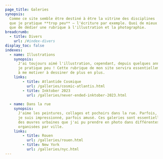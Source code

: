 ```yaml
---
page_title: Galeries
synopsis:
  Comme ce site semble être destiné à être la vitrine des disciplines
  que je pratique **trop peu** — l'écriture par exemple. Quoi de mieux
  que de dédier une rubrique à l'illustration et la photographie.
breadcrumb:
  - title: Divers
    url: /#index-divers
display_toc: false
indexes:
  - name: Illustrations
    synopsis: 
      J'ai toujours aimé l'illustration, cependant, depuis quelques années,
      je pratique peu ! Cette rubrique de mon site servira essentiellement
      à me motiver à dessiner de plus en plus.
    links:
        - title: Atlantide Cosmique
          url: /galleries/cosmic-atlantis.html
        - title: Inktober 2023
          url: /galleries/never-ended-inktober-2023.html
          
  - name: Dans la rue
    synopsis: 
      J'aime les peintures, collages et pochoirs dans la rue. Parfois, 
      je suis impressionné, parfois amusé. Ces galeries sont essentiellement 
      des œuvres urbaines que j'ai pu prendre en photo dans différentes rues, 
      organisées par ville.
    links:
        - title: Rouen
          url: /galleries/rouen.html
        - title: New York
          url: /galleries/nyc.html
---
```


